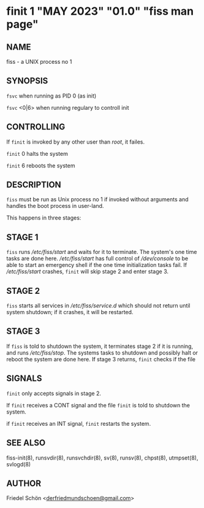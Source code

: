 # finit 1 "MAY 2023" "01.0" "fiss man page"

## NAME

fiss - a UNIX process no 1

## SYNOPSIS

`fsvc`
when running as PID 0 (as init)

`fsvc` \<0|6\>
when running regulary to controll init

## CONTROLLING

If `finit` is invoked by any other user than _root_, it failes.

`finit` 0
halts the system

`finit` 6
reboots the system

## DESCRIPTION

`fiss` must be run as Unix process no 1 if invoked without arguments and handles the boot process in user-land.

This happens in three stages:

## STAGE 1

`fiss` runs _/etc/fiss/start_ and waits for it to terminate. The system's one time tasks are done here. _/etc/fiss/start_ has full control of _/dev/console_ to be able to start an emergency shell if the one time initialization tasks fail. If _/etc/fiss/start_ crashes, `finit` will skip stage 2 and enter stage 3.

## STAGE 2

`fiss` starts all services in _/etc/fiss/service.d_ which should not return until system shutdown; if it crashes, it will be restarted.

## STAGE 3

If `fiss` is told to shutdown the system, it terminates stage 2 if it is running, and runs _/etc/fiss/stop_. The systems tasks to shutdown and possibly halt or reboot the system are done here. If stage 3 returns, `finit` checks if the file

## SIGNALS

`finit` only accepts signals in stage 2.

If `finit` receives a CONT signal and the file `finit`
is told to shutdown the system.

if `finit` receives an INT signal, `finit` restarts the system.

## SEE ALSO

fiss-init(8), runsvdir(8), runsvchdir(8), sv(8), runsv(8), chpst(8), utmpset(8), svlogd(8)

## AUTHOR

Friedel Schön \<derfriedmundschoen@gmail.com\>
